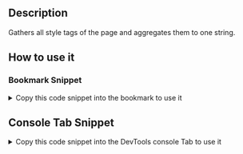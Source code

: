 ## Description

Gathers all style tags of the page and aggregates them to one string.

## How to use it

<!-- START-HOW_TO[] -->




### Bookmark Snippet



<details>

<summary>Copy this code snippet into the bookmark to use it</summary>


```javascript

javascript:(() => {console.log(Array.from(document.querySelectorAll('style'))
    .map(a => a.innerText)
    .reduce((a, b) => a + b));
})()
``` 




</details>



## Console Tab Snippet

<details>

<summary>Copy this code snippet into the DevTools console Tab to use it</summary>


```javascript

console.log(Array.from(document.querySelectorAll('style'))
    .map(a => a.innerText)
    .reduce((a, b) => a + b));

``` 




</details>




<!-- END-HOW_TO -->






















































































